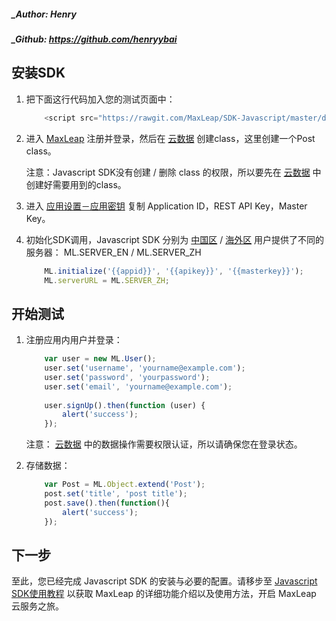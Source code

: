 ##### _Author: Henry
##### _Github: https://github.com/henryybai

## 安装SDK

1. 把下面这行代码加入您的测试页面中：

	```javascript
		<script src="https://rawgit.com/MaxLeap/SDK-Javascript/master/dist/ml.js"></script>
	```

2. 进入 [MaxLeap](https://maxleap.cn) 注册并登录，然后在 [云数据](https://maxleap.cn/clouddata) 创建class，这里创建一个Post class。
	
	注意：Javascript SDK没有创建 / 删除 class 的权限，所以要先在 [云数据](https://maxleap.cn/clouddata) 中创建好需要用到的class。
	   

3. 进入 [应用设置－应用密钥](https://maxleap.cn/settings#application) 复制 Application ID，REST API Key，Master Key。
 
4. 初始化SDK调用，Javascript SDK 分别为 [中国区](https://maxleap.cn) / [海外区](https://maxleap.com) 用户提供了不同的服务器： ML.SERVER_EN / ML.SERVER_ZH

	```javascript
	    ML.initialize('{{appid}}', '{{apikey}}', '{{masterkey}}');
	    ML.serverURL = ML.SERVER_ZH;
	```

## 开始测试

1. 注册应用内用户并登录：

	```javascript
		var user = new ML.User();
		user.set('username', 'yourname@example.com');
		user.set('password', 'yourpassword');
		user.set('email', 'yourname@example.com');
		
		user.signUp().then(function (user) {
			alert('success');
		});
	```

	注意：
	[云数据](https://maxleap.cn/clouddata) 中的数据操作需要权限认证，所以请确保您在登录状态。

2.  存储数据：
　	
	```javascript
		var Post = ML.Object.extend('Post');
		post.set('title', 'post title');
		post.save().then(function(){
			alert('success');
		});
	```
	
## 下一步

至此，您已经完成 Javascript SDK 的安装与必要的配置。请移步至 [Javascript SDK使用教程](ML_DOCS_GUIDE_LINK_PLACEHOLDER_JAVASCRIPT) 以获取 MaxLeap 的详细功能介绍以及使用方法，开启 MaxLeap 云服务之旅。	
	